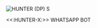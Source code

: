 
![HUNTER (DP) S](https://user-images.githubusercontent.com/87171142/148639954-068173bd-899a-4183-bd92-86518796c43e.jpg)


<<:HUNTER-X:>>
 WHATSAPP BOT
